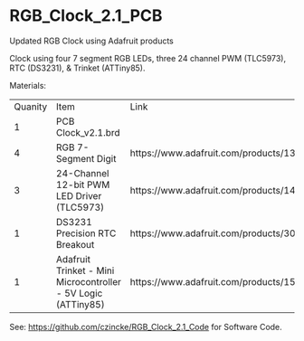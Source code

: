 # RGB_Clock_2.1_PCB
Updated RGB Clock using Adafruit products

Clock using four 7 segment RGB LEDs, three 24 channel PWM (TLC5973), RTC (DS3231), & Trinket (ATTiny85).

Materials:
<table>
<tr><td>Quanity</td><td>Item</td><td>Link</td></tr>
<tr><td> 1 </td><td> PCB	Clock_v2.1.brd                                           </td><td> </td></tr>
<tr><td> 4 </td><td> RGB 7-Segment Digit </td></td>                                </td><td> https://www.adafruit.com/products/1399 </td><tr>
<tr><td> 3 </td><td> 24-Channel 12-bit PWM LED Driver (TLC5973)	                   </td><td> https://www.adafruit.com/products/1429 </td></tr>
<tr><td> 1 </td><td> DS3231 Precision RTC Breakout	                               </td><td> https://www.adafruit.com/products/3013 </td></tr>
<tr><td> 1 </td><td> Adafruit Trinket - Mini Microcontroller - 5V Logic (ATTiny85) </td><td> https://www.adafruit.com/products/1501 </td></tr>
</table>

See: https://github.com/czincke/RGB_Clock_2.1_Code for Software Code.
